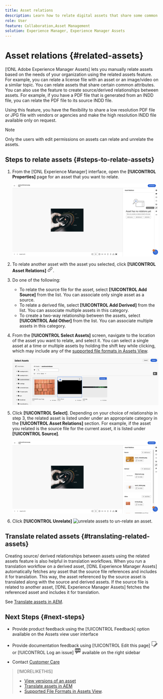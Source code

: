 ```yaml
---
title: Asset relations
description: Learn how to relate digital assets that share some common attributes. Also create source-derived relationships between digital assets using asset relations.
role: User
feature: Collaboration,Asset Management
solution: Experience Manager, Experience Manager Assets
---
```

# Asset relations {#related-assets}

[!DNL Adobe Experience Manager Assets] lets you manually relate assets based on the needs of your organization using the related assets feature. For example, you can relate a license file with an asset or an image/video on a similar topic. You can relate assets that share certain common attributes. You can also use the feature to create source/derived relationships between assets. For example, if you have a PDF file that is generated from an INDD file, you can relate the PDF file to its source INDD file.

Using this feature, you have the flexibility to share a low resolution PDF file or JPG file with vendors or agencies and make the high resolution INDD file available only on request.

>[!NOTE]
>
>Only the users with edit permissions on assets can relate and unrelate the assets.

## Steps to relate assets {#steps-to-relate-assets}

1. From the [!DNL Experience Manager] interface, open the **[!UICONTROL Properties]** page for an asset that you want to relate.

   ![open an asset's Properties page to relate the asset](assets/asset-properties-relate-assets.png)

1. To relate another asset with the asset you selected, click **[!UICONTROL Asset Relations]** ![relate assets](assets/do-not-localize/link-relate.png).
1. Do one of the following:

    * To relate the source file for the asset, select **[!UICONTROL Add Source]** from the list. You can associate only single asset as a source.
    * To relate a derived file, select **[!UICONTROL Add Derived]** from the list. You can associate multiple assets in this category.
    * To create a two-way relationship between the assets, select **[!UICONTROL Add Other]** from the list. You can associate multiple assets in this category.

1. From the **[!UICONTROL Select Assets]** screen, navigate to the location of the asset you want to relate, and select it. You can select a single asset at a time or multiple assets by holding the shift key while clicking, which may include any of the [supported file formats in Assets View](supported-file-formats.md).

   ![add related asset](assets/add-related-asset.png)

1. Click **[!UICONTROL Select]**. Depending on your choice of relationship in step 3, the related asset is listed under under an appropriate category in the **[!UICONTROL Asset Relations]** section. For example, if the asset you related is the source file for the current asset, it is listed under **[!UICONTROL Source]**.

   ![Assets relation example](assets/asset-relations-example.png)

1. Click **[!UICONTROL Unrelate]** ![unrelate assets](do-not-localize/link-unrelate-icon.png) to un-relate an asset.

## Translate related assets {#translating-related-assets}

Creating source/ derived relationships between assets using the related assets feature is also helpful in translation workflows. When you run a translation workflow on a derived asset, [!DNL Experience Manager Assets] automatically fetches any asset that the source file references and includes it for translation. This way, the asset referenced by the source asset is translated along with the source and derived assets. If the source file is related to another asset, [!DNL Experience Manager Assets] fetches the referenced asset and includes it for translation.

See [Translate assets in AEM](https://experienceleague.adobe.com/en/docs/experience-manager-cloud-service/content/assets/admin/translate-assets).

## Next Steps {#next-steps}

* Provide product feedback using the [!UICONTROL Feedback] option available on the Assets view user interface

* Provide documentation feedback using [!UICONTROL Edit this page] ![edit the page](assets/do-not-localize/edit-page.png) or [!UICONTROL Log an issue] ![create a GitHub issue](assets/do-not-localize/github-issue.png) available on the right sidebar

* Contact [Customer Care](https://experienceleague.adobe.com/?support-solution=General#support)

>[!MORELIKETHIS]
>
>* [View versions of an asset](/help/assets/manage-organize.md#view-versions)
>* [Translate assets in AEM](https://experienceleague.adobe.com/en/docs/experience-manager-cloud-service/content/assets/admin/translate-assets)
>* [Supported File Formats in Assets View](supported-file-formats-assets-view.md).

